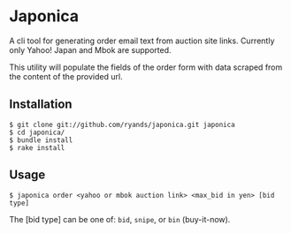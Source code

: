 # Japonica

A cli tool for generating order email text from auction site links. Currently
only Yahoo! Japan and Mbok are supported.

This utility will populate the fields of the order form with data scraped from the
content of the provided url.

## Installation

    $ git clone git://github.com/ryands/japonica.git japonica
    $ cd japonica/
    $ bundle install
    $ rake install

## Usage

	$ japonica order <yahoo or mbok auction link> <max_bid in yen> [bid type]

The [bid type] can be one of: `bid`, `snipe`, or `bin` (buy-it-now).

